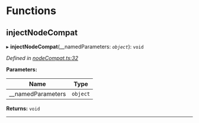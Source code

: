 

# Functions

<a id="injectnodecompat"></a>

##  injectNodeCompat

▸ **injectNodeCompat**(__namedParameters: *`object`*): `void`

*Defined in [nodeCompat.ts:32](https://github.com/polkadot-js/api/blob/f8f05ba/packages/api/src/nodeCompat.ts#L32)*

**Parameters:**

| Name | Type |
| ------ | ------ |
| __namedParameters | `object` |

**Returns:** `void`

___


